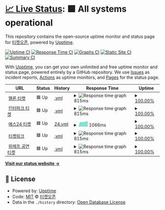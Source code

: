 # [📈 Live Status](https://ticketopen.github.io): <!--live status--> **🟩 All systems operational**

This repository contains the open-source uptime monitor and status page for [티켓오픈](https://ticketopen.github.io), powered by [Upptime](https://github.com/upptime/upptime).

[![Uptime CI](https://github.com/TicketOpen/status/workflows/Uptime%20CI/badge.svg)](https://github.com/TicketOpen/status/actions?query=workflow%3A%22Uptime+CI%22)
[![Response Time CI](https://github.com/TicketOpen/status/workflows/Response%20Time%20CI/badge.svg)](https://github.com/TicketOpen/status/actions?query=workflow%3A%22Response+Time+CI%22)
[![Graphs CI](https://github.com/TicketOpen/status/workflows/Graphs%20CI/badge.svg)](https://github.com/TicketOpen/status/actions?query=workflow%3A%22Graphs+CI%22)
[![Static Site CI](https://github.com/TicketOpen/status/workflows/Static%20Site%20CI/badge.svg)](https://github.com/TicketOpen/status/actions?query=workflow%3A%22Static+Site+CI%22)
[![Summary CI](https://github.com/TicketOpen/status/workflows/Summary%20CI/badge.svg)](https://github.com/TicketOpen/status/actions?query=workflow%3A%22Summary+CI%22)

With [Upptime](https://upptime.js.org), you can get your own unlimited and free uptime monitor and status page, powered entirely by a GitHub repository. We use [Issues](https://github.com/TicketOpen/status/issues) as incident reports, [Actions](https://github.com/TicketOpen/status/actions) as uptime monitors, and [Pages](https://ticketopen.github.io) for the status page.

<!--start: status pages-->
<!-- This summary is generated by Upptime (https://github.com/upptime/upptime) -->
<!-- Do not edit this manually, your changes will be overwritten -->
<!-- prettier-ignore -->
| URL | Status | History | Response Time | Uptime |
| --- | ------ | ------- | ------------- | ------ |
| <img alt="" src="https://favicons.githubusercontent.com/ticket.melon.com" height="13"> [멜론 티켓](https://ticket.melon.com) | 🟩 Up | [.yml](https://github.com/TicketOpen/status/commits/HEAD/history/.yml) | <details><summary><img alt="Response time graph" src="./graphs//response-time-week.png" height="20"> 815ms</summary><br><a href="https://ticketopen.github.io/history/"><img alt="Response time 815" src="https://img.shields.io/endpoint?url=https%3A%2F%2Fraw.githubusercontent.com%2FTicketOpen%2Fstatus%2FHEAD%2Fapi%2F%2Fresponse-time.json"></a><br><a href="https://ticketopen.github.io/history/"><img alt="24-hour response time 815" src="https://img.shields.io/endpoint?url=https%3A%2F%2Fraw.githubusercontent.com%2FTicketOpen%2Fstatus%2FHEAD%2Fapi%2F%2Fresponse-time-day.json"></a><br><a href="https://ticketopen.github.io/history/"><img alt="7-day response time 815" src="https://img.shields.io/endpoint?url=https%3A%2F%2Fraw.githubusercontent.com%2FTicketOpen%2Fstatus%2FHEAD%2Fapi%2F%2Fresponse-time-week.json"></a><br><a href="https://ticketopen.github.io/history/"><img alt="30-day response time 815" src="https://img.shields.io/endpoint?url=https%3A%2F%2Fraw.githubusercontent.com%2FTicketOpen%2Fstatus%2FHEAD%2Fapi%2F%2Fresponse-time-month.json"></a><br><a href="https://ticketopen.github.io/history/"><img alt="1-year response time 815" src="https://img.shields.io/endpoint?url=https%3A%2F%2Fraw.githubusercontent.com%2FTicketOpen%2Fstatus%2FHEAD%2Fapi%2F%2Fresponse-time-year.json"></a></details> | <details><summary><a href="https://ticketopen.github.io/history/">100.00%</a></summary><a href="https://ticketopen.github.io/history/"><img alt="All-time uptime 100.00%" src="https://img.shields.io/endpoint?url=https%3A%2F%2Fraw.githubusercontent.com%2FTicketOpen%2Fstatus%2FHEAD%2Fapi%2F%2Fuptime.json"></a><br><a href="https://ticketopen.github.io/history/"><img alt="24-hour uptime 100.00%" src="https://img.shields.io/endpoint?url=https%3A%2F%2Fraw.githubusercontent.com%2FTicketOpen%2Fstatus%2FHEAD%2Fapi%2F%2Fuptime-day.json"></a><br><a href="https://ticketopen.github.io/history/"><img alt="7-day uptime 100.00%" src="https://img.shields.io/endpoint?url=https%3A%2F%2Fraw.githubusercontent.com%2FTicketOpen%2Fstatus%2FHEAD%2Fapi%2F%2Fuptime-week.json"></a><br><a href="https://ticketopen.github.io/history/"><img alt="30-day uptime 100.00%" src="https://img.shields.io/endpoint?url=https%3A%2F%2Fraw.githubusercontent.com%2FTicketOpen%2Fstatus%2FHEAD%2Fapi%2F%2Fuptime-month.json"></a><br><a href="https://ticketopen.github.io/history/"><img alt="1-year uptime 100.00%" src="https://img.shields.io/endpoint?url=https%3A%2F%2Fraw.githubusercontent.com%2FTicketOpen%2Fstatus%2FHEAD%2Fapi%2F%2Fuptime-year.json"></a></details>
| <img alt="" src="https://favicons.githubusercontent.com/ticket.interpark.com" height="13"> [인터파크 티켓](http://ticket.interpark.com) | 🟩 Up | [.yml](https://github.com/TicketOpen/status/commits/HEAD/history/.yml) | <details><summary><img alt="Response time graph" src="./graphs//response-time-week.png" height="20"> 815ms</summary><br><a href="https://ticketopen.github.io/history/"><img alt="Response time 815" src="https://img.shields.io/endpoint?url=https%3A%2F%2Fraw.githubusercontent.com%2FTicketOpen%2Fstatus%2FHEAD%2Fapi%2F%2Fresponse-time.json"></a><br><a href="https://ticketopen.github.io/history/"><img alt="24-hour response time 815" src="https://img.shields.io/endpoint?url=https%3A%2F%2Fraw.githubusercontent.com%2FTicketOpen%2Fstatus%2FHEAD%2Fapi%2F%2Fresponse-time-day.json"></a><br><a href="https://ticketopen.github.io/history/"><img alt="7-day response time 815" src="https://img.shields.io/endpoint?url=https%3A%2F%2Fraw.githubusercontent.com%2FTicketOpen%2Fstatus%2FHEAD%2Fapi%2F%2Fresponse-time-week.json"></a><br><a href="https://ticketopen.github.io/history/"><img alt="30-day response time 815" src="https://img.shields.io/endpoint?url=https%3A%2F%2Fraw.githubusercontent.com%2FTicketOpen%2Fstatus%2FHEAD%2Fapi%2F%2Fresponse-time-month.json"></a><br><a href="https://ticketopen.github.io/history/"><img alt="1-year response time 815" src="https://img.shields.io/endpoint?url=https%3A%2F%2Fraw.githubusercontent.com%2FTicketOpen%2Fstatus%2FHEAD%2Fapi%2F%2Fresponse-time-year.json"></a></details> | <details><summary><a href="https://ticketopen.github.io/history/">100.00%</a></summary><a href="https://ticketopen.github.io/history/"><img alt="All-time uptime 100.00%" src="https://img.shields.io/endpoint?url=https%3A%2F%2Fraw.githubusercontent.com%2FTicketOpen%2Fstatus%2FHEAD%2Fapi%2F%2Fuptime.json"></a><br><a href="https://ticketopen.github.io/history/"><img alt="24-hour uptime 100.00%" src="https://img.shields.io/endpoint?url=https%3A%2F%2Fraw.githubusercontent.com%2FTicketOpen%2Fstatus%2FHEAD%2Fapi%2F%2Fuptime-day.json"></a><br><a href="https://ticketopen.github.io/history/"><img alt="7-day uptime 100.00%" src="https://img.shields.io/endpoint?url=https%3A%2F%2Fraw.githubusercontent.com%2FTicketOpen%2Fstatus%2FHEAD%2Fapi%2F%2Fuptime-week.json"></a><br><a href="https://ticketopen.github.io/history/"><img alt="30-day uptime 100.00%" src="https://img.shields.io/endpoint?url=https%3A%2F%2Fraw.githubusercontent.com%2FTicketOpen%2Fstatus%2FHEAD%2Fapi%2F%2Fuptime-month.json"></a><br><a href="https://ticketopen.github.io/history/"><img alt="1-year uptime 100.00%" src="https://img.shields.io/endpoint?url=https%3A%2F%2Fraw.githubusercontent.com%2FTicketOpen%2Fstatus%2FHEAD%2Fapi%2F%2Fuptime-year.json"></a></details>
| <img alt="" src="https://favicons.githubusercontent.com/ticket.yes24.com" height="13"> [예스24 티켓](http://ticket.yes24.com) | 🟩 Up | [24.yml](https://github.com/TicketOpen/status/commits/HEAD/history/24.yml) | <details><summary><img alt="Response time graph" src="./graphs/24/response-time-week.png" height="20"> 1066ms</summary><br><a href="https://ticketopen.github.io/history/24"><img alt="Response time 1066" src="https://img.shields.io/endpoint?url=https%3A%2F%2Fraw.githubusercontent.com%2FTicketOpen%2Fstatus%2FHEAD%2Fapi%2F24%2Fresponse-time.json"></a><br><a href="https://ticketopen.github.io/history/24"><img alt="24-hour response time 1066" src="https://img.shields.io/endpoint?url=https%3A%2F%2Fraw.githubusercontent.com%2FTicketOpen%2Fstatus%2FHEAD%2Fapi%2F24%2Fresponse-time-day.json"></a><br><a href="https://ticketopen.github.io/history/24"><img alt="7-day response time 1066" src="https://img.shields.io/endpoint?url=https%3A%2F%2Fraw.githubusercontent.com%2FTicketOpen%2Fstatus%2FHEAD%2Fapi%2F24%2Fresponse-time-week.json"></a><br><a href="https://ticketopen.github.io/history/24"><img alt="30-day response time 1066" src="https://img.shields.io/endpoint?url=https%3A%2F%2Fraw.githubusercontent.com%2FTicketOpen%2Fstatus%2FHEAD%2Fapi%2F24%2Fresponse-time-month.json"></a><br><a href="https://ticketopen.github.io/history/24"><img alt="1-year response time 1066" src="https://img.shields.io/endpoint?url=https%3A%2F%2Fraw.githubusercontent.com%2FTicketOpen%2Fstatus%2FHEAD%2Fapi%2F24%2Fresponse-time-year.json"></a></details> | <details><summary><a href="https://ticketopen.github.io/history/24">100.00%</a></summary><a href="https://ticketopen.github.io/history/24"><img alt="All-time uptime 100.00%" src="https://img.shields.io/endpoint?url=https%3A%2F%2Fraw.githubusercontent.com%2FTicketOpen%2Fstatus%2FHEAD%2Fapi%2F24%2Fuptime.json"></a><br><a href="https://ticketopen.github.io/history/24"><img alt="24-hour uptime 100.00%" src="https://img.shields.io/endpoint?url=https%3A%2F%2Fraw.githubusercontent.com%2FTicketOpen%2Fstatus%2FHEAD%2Fapi%2F24%2Fuptime-day.json"></a><br><a href="https://ticketopen.github.io/history/24"><img alt="7-day uptime 100.00%" src="https://img.shields.io/endpoint?url=https%3A%2F%2Fraw.githubusercontent.com%2FTicketOpen%2Fstatus%2FHEAD%2Fapi%2F24%2Fuptime-week.json"></a><br><a href="https://ticketopen.github.io/history/24"><img alt="30-day uptime 100.00%" src="https://img.shields.io/endpoint?url=https%3A%2F%2Fraw.githubusercontent.com%2FTicketOpen%2Fstatus%2FHEAD%2Fapi%2F24%2Fuptime-month.json"></a><br><a href="https://ticketopen.github.io/history/24"><img alt="1-year uptime 100.00%" src="https://img.shields.io/endpoint?url=https%3A%2F%2Fraw.githubusercontent.com%2FTicketOpen%2Fstatus%2FHEAD%2Fapi%2F24%2Fuptime-year.json"></a></details>
| <img alt="" src="https://favicons.githubusercontent.com/ticket.wemakeprice.com" height="13"> [티켓링크](https://ticket.wemakeprice.com) | 🟩 Up | [.yml](https://github.com/TicketOpen/status/commits/HEAD/history/.yml) | <details><summary><img alt="Response time graph" src="./graphs//response-time-week.png" height="20"> 815ms</summary><br><a href="https://ticketopen.github.io/history/"><img alt="Response time 815" src="https://img.shields.io/endpoint?url=https%3A%2F%2Fraw.githubusercontent.com%2FTicketOpen%2Fstatus%2FHEAD%2Fapi%2F%2Fresponse-time.json"></a><br><a href="https://ticketopen.github.io/history/"><img alt="24-hour response time 815" src="https://img.shields.io/endpoint?url=https%3A%2F%2Fraw.githubusercontent.com%2FTicketOpen%2Fstatus%2FHEAD%2Fapi%2F%2Fresponse-time-day.json"></a><br><a href="https://ticketopen.github.io/history/"><img alt="7-day response time 815" src="https://img.shields.io/endpoint?url=https%3A%2F%2Fraw.githubusercontent.com%2FTicketOpen%2Fstatus%2FHEAD%2Fapi%2F%2Fresponse-time-week.json"></a><br><a href="https://ticketopen.github.io/history/"><img alt="30-day response time 815" src="https://img.shields.io/endpoint?url=https%3A%2F%2Fraw.githubusercontent.com%2FTicketOpen%2Fstatus%2FHEAD%2Fapi%2F%2Fresponse-time-month.json"></a><br><a href="https://ticketopen.github.io/history/"><img alt="1-year response time 815" src="https://img.shields.io/endpoint?url=https%3A%2F%2Fraw.githubusercontent.com%2FTicketOpen%2Fstatus%2FHEAD%2Fapi%2F%2Fresponse-time-year.json"></a></details> | <details><summary><a href="https://ticketopen.github.io/history/">100.00%</a></summary><a href="https://ticketopen.github.io/history/"><img alt="All-time uptime 100.00%" src="https://img.shields.io/endpoint?url=https%3A%2F%2Fraw.githubusercontent.com%2FTicketOpen%2Fstatus%2FHEAD%2Fapi%2F%2Fuptime.json"></a><br><a href="https://ticketopen.github.io/history/"><img alt="24-hour uptime 100.00%" src="https://img.shields.io/endpoint?url=https%3A%2F%2Fraw.githubusercontent.com%2FTicketOpen%2Fstatus%2FHEAD%2Fapi%2F%2Fuptime-day.json"></a><br><a href="https://ticketopen.github.io/history/"><img alt="7-day uptime 100.00%" src="https://img.shields.io/endpoint?url=https%3A%2F%2Fraw.githubusercontent.com%2FTicketOpen%2Fstatus%2FHEAD%2Fapi%2F%2Fuptime-week.json"></a><br><a href="https://ticketopen.github.io/history/"><img alt="30-day uptime 100.00%" src="https://img.shields.io/endpoint?url=https%3A%2F%2Fraw.githubusercontent.com%2FTicketOpen%2Fstatus%2FHEAD%2Fapi%2F%2Fuptime-month.json"></a><br><a href="https://ticketopen.github.io/history/"><img alt="1-year uptime 100.00%" src="https://img.shields.io/endpoint?url=https%3A%2F%2Fraw.githubusercontent.com%2FTicketOpen%2Fstatus%2FHEAD%2Fapi%2F%2Fuptime-year.json"></a></details>
| <img alt="" src="https://favicons.githubusercontent.com/ticket.wemakeprice.com" height="13"> [위메프 공연티켓](https://ticket.wemakeprice.com) | 🟩 Up | [.yml](https://github.com/TicketOpen/status/commits/HEAD/history/.yml) | <details><summary><img alt="Response time graph" src="./graphs//response-time-week.png" height="20"> 815ms</summary><br><a href="https://ticketopen.github.io/history/"><img alt="Response time 815" src="https://img.shields.io/endpoint?url=https%3A%2F%2Fraw.githubusercontent.com%2FTicketOpen%2Fstatus%2FHEAD%2Fapi%2F%2Fresponse-time.json"></a><br><a href="https://ticketopen.github.io/history/"><img alt="24-hour response time 815" src="https://img.shields.io/endpoint?url=https%3A%2F%2Fraw.githubusercontent.com%2FTicketOpen%2Fstatus%2FHEAD%2Fapi%2F%2Fresponse-time-day.json"></a><br><a href="https://ticketopen.github.io/history/"><img alt="7-day response time 815" src="https://img.shields.io/endpoint?url=https%3A%2F%2Fraw.githubusercontent.com%2FTicketOpen%2Fstatus%2FHEAD%2Fapi%2F%2Fresponse-time-week.json"></a><br><a href="https://ticketopen.github.io/history/"><img alt="30-day response time 815" src="https://img.shields.io/endpoint?url=https%3A%2F%2Fraw.githubusercontent.com%2FTicketOpen%2Fstatus%2FHEAD%2Fapi%2F%2Fresponse-time-month.json"></a><br><a href="https://ticketopen.github.io/history/"><img alt="1-year response time 815" src="https://img.shields.io/endpoint?url=https%3A%2F%2Fraw.githubusercontent.com%2FTicketOpen%2Fstatus%2FHEAD%2Fapi%2F%2Fresponse-time-year.json"></a></details> | <details><summary><a href="https://ticketopen.github.io/history/">100.00%</a></summary><a href="https://ticketopen.github.io/history/"><img alt="All-time uptime 100.00%" src="https://img.shields.io/endpoint?url=https%3A%2F%2Fraw.githubusercontent.com%2FTicketOpen%2Fstatus%2FHEAD%2Fapi%2F%2Fuptime.json"></a><br><a href="https://ticketopen.github.io/history/"><img alt="24-hour uptime 100.00%" src="https://img.shields.io/endpoint?url=https%3A%2F%2Fraw.githubusercontent.com%2FTicketOpen%2Fstatus%2FHEAD%2Fapi%2F%2Fuptime-day.json"></a><br><a href="https://ticketopen.github.io/history/"><img alt="7-day uptime 100.00%" src="https://img.shields.io/endpoint?url=https%3A%2F%2Fraw.githubusercontent.com%2FTicketOpen%2Fstatus%2FHEAD%2Fapi%2F%2Fuptime-week.json"></a><br><a href="https://ticketopen.github.io/history/"><img alt="30-day uptime 100.00%" src="https://img.shields.io/endpoint?url=https%3A%2F%2Fraw.githubusercontent.com%2FTicketOpen%2Fstatus%2FHEAD%2Fapi%2F%2Fuptime-month.json"></a><br><a href="https://ticketopen.github.io/history/"><img alt="1-year uptime 100.00%" src="https://img.shields.io/endpoint?url=https%3A%2F%2Fraw.githubusercontent.com%2FTicketOpen%2Fstatus%2FHEAD%2Fapi%2F%2Fuptime-year.json"></a></details>

<!--end: status pages-->

[**Visit our status website →**](https://ticketopen.github.io)

## 📄 License

- Powered by: [Upptime](https://github.com/upptime/upptime)
- Code: [MIT](./LICENSE) © [티켓오픈](https://ticketopen.github.io)
- Data in the `./history` directory: [Open Database License](https://opendatacommons.org/licenses/odbl/1-0/)
